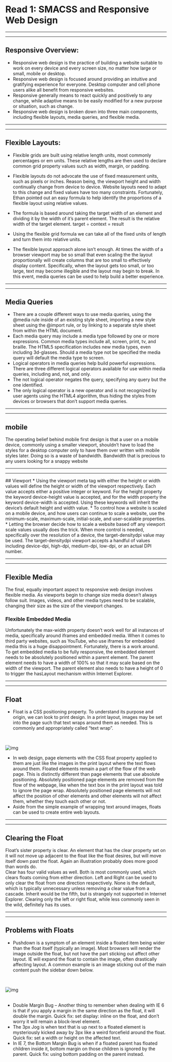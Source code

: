 # Read 1: SMACSS and Responsive Web Design
<hr>
<hr>

## Responsive Overview:
* Responsive web design is the practice of building a website suitable to work on every device and every screen size, no matter how large or small, mobile or desktop.
* Responsive web design is focused around providing an intuitive and gratifying experience for everyone. Desktop computer and cell phone users alike all benefit from responsive websites.
* Responsive generally means to react quickly and positively to any change, while adaptive means to be easily modified for a new purpose or situation, such as change.
* Responsive web design is broken down into three main components, including flexible layouts, media queries, and flexible media.
<hr>
<hr>

## Flexible Layouts:
*  Flexible grids are built using relative length units, most commonly percentages or em units. These relative lengths are then used to declare common grid property values such as width, margin, or padding.
* Flexible layouts do not advocate the use of fixed measurement units, such as pixels or inches. Reason being, the viewport height and width continually change from device to device. Website layouts need to adapt to this change and fixed values have too many constraints. Fortunately, Ethan pointed out an easy formula to help identify the proportions of a flexible layout using relative values.
* The formula is based around taking the target width of an element and dividing it by the width of it’s parent element. The result is the relative width of the target element.
target ÷ context = result

* Using the flexible grid formula we can take all of the fixed units of length and turn them into relative units.
* The flexible layout approach alone isn’t enough. At times the width of a browser viewport may be so small that even scaling the the layout proportionally will create columns that are too small to effectively display content. Specifically, when the layout gets too small, or too large, text may become illegible and the layout may begin to break. In this event, media queries can be used to help build a better experience.

<hr>
<hr>

## Media Queries
* There are a couple different ways to use media queries, using the @media rule inside of an existing style sheet, importing a new style sheet using the @import rule, or by linking to a separate style sheet from within the HTML document. 
* Each media query may include a media type followed by one or more expressions. Common media types include all, screen, print, tv, and braille. The HTML5 specification includes new media types, even including 3d-glasses. Should a media type not be specified the media query will default the media type to screen.
* Logical operators in media queries help build powerful expressions. There are three different logical operators available for use within media queries, including and, not, and only.
* The not logical operator negates the query, specifying any query but the one identified.
* The only logical operator is a new operator and is not recognized by user agents using the HTML4 algorithm, thus hiding the styles from devices or browsers that don’t support media queries. 
<hr>
<hr>

## mobile
The operating belief behind mobile first design is that a user on a mobile device, commonly using a smaller viewport, shouldn’t have to load the styles for a desktop computer only to have them over written with mobile styles later. Doing so is a waste of bandwidth. Bandwidth that is precious to any users looking for a snappy website
<hr>
<hr>
## Viewport
* Using the viewport meta tag with either the height or width values will define the height or width of the viewport respectively. Each value accepts either a positive integer or keyword. For the height property the keyword device-height value is accepted, and for the width property the keyword device-width is accepted. Using these keywords will inherit the device’s default height and width value.
* To control how a website is scaled on a mobile device, and how users can continue to scale a website, use the minimum-scale, maximum-scale, initial-scale, and user-scalable properties.
* Letting the browser decide how to scale a website based off any viewport scale values usually does the trick. When more control is needed, specifically over the resolution of a device, the target-densitydpi value may be used. The target-densitydpi viewport accepts a handful of values including device-dpi, high-dpi, medium-dpi, low-dpi, or an actual DPI number.
<hr>
<hr>

## Flexible Media
The final, equally important aspect to responsive web design involves flexible media. As viewports begin to change size media doesn’t always follow suit. Images, videos, and other media types need to be scalable, changing their size as the size of the viewport changes.
<br>

### Flexible Embedded Media
Unfortunately the max-width property doesn’t work well for all instances of media, specifically around iframes and embedded media. When it comes to third party websites, such as YouTube, who use iframes for embedded media this is a huge disappointment. Fortunately, there is a work around.<br>
To get embedded media to be fully responsive, the embedded element needs to be absolutely positioned within a parent element. The parent element needs to have a width of 100% so that it may scale based on the width of the viewport. The parent element also needs to have a height of 0 to trigger the hasLayout mechanism within Internet Explorer.
<hr>
<hr>

## Float
* Float is a CSS positioning property. To understand its purpose and origin, we can look to print design. In a print layout, images may be set into the page such that text wraps around them as needed. This is commonly and appropriately called “text wrap”.
<br>

![img](https://css-tricks.com/wp-content/csstricks-uploads/print-layout.png)
<br>

* In web design, page elements with the CSS float property applied to them are just like the images in the print layout where the text flows around them. Floated elements remain a part of the flow of the web page. This is distinctly different than page elements that use absolute positioning. Absolutely positioned page elements are removed from the flow of the webpage, like when the text box in the print layout was told to ignore the page wrap. Absolutely positioned page elements will not affect the position of other elements and other elements will not affect them, whether they touch each other or not.
* Aside from the simple example of wrapping text around images, floats can be used to create entire web layouts.

<hr>
<hr>

## Clearing the Float
Float’s sister property is clear. An element that has the clear property set on it will not move up adjacent to the float like the float desires, but will move itself down past the float. Again an illustration probably does more good than words do.<br>
Clear has four valid values as well. Both is most commonly used, which clears floats coming from either direction. Left and Right can be used to only clear the float from one direction respectively. None is the default, which is typically unnecessary unless removing a clear value from a cascade. Inherit would be the fifth, but is strangely not supported in Internet Explorer. Clearing only the left or right float, while less commonly seen in the wild, definitely has its uses.


<hr>
<hr>

## Problems with Floats
* Pushdown is a symptom of an element inside a floated item being wider than the float itself (typically an image). Most browsers will render the image outside the float, but not have the part sticking out affect other layout. IE will expand the float to contain the image, often drastically affecting layout. A common example is an image sticking out of the main content push the sidebar down below. <br>
<br>

![img](https://css-tricks.com/wp-content/csstricks-uploads/pushdown2.png)
<br><br>

* Double Margin Bug – Another thing to remember when dealing with IE 6 is that if you apply a margin in the same direction as the float, it will double the margin. Quick fix: set display: inline on the float, and don’t worry it will remain a block-level element.
* The 3px Jog is when text that is up next to a floated element is mysteriously kicked away by 3px like a weird forcefield around the float. Quick fix: set a width or height on the affected text.
* In IE 7, the Bottom Margin Bug is when if a floated parent has floated children inside it, bottom margin on those children is ignored by the parent. Quick fix: using bottom padding on the parent instead.
